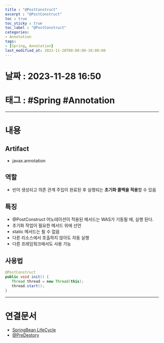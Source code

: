 ```yaml
---
title : "@PostConstruct"
excerpt : "@PostConstruct"
toc : true
toc_sticky : true
toc_label : "@PostConstruct"
categories:
- Annotation
tags:
- [Spring, Annotation]
last_modified_at: 2023-11-28T08:00:00-10:00:00
---
```


# 날짜 : 2023-11-28 16:50

# 태그 : #Spring #Annotation
---

# 내용

## Artifact
- javax.annotation

## 역할
- 빈이 생성되고 의존 관계 주입이 완료된 후 실행되는 **초기화 콜백을 적용**할 수 있음

## 특징
- @PostConstruct 어노테이션이 적용된 메서드는 WAS가 기동될 때, 실행 된다.
- 초기화 작업이 필요한 메서드 위에 선언
- static 메서드는 될 수 없음
- 다른 리소스에서 호출하지 않아도 자동 실행
- 다른 프레임워크에서도 사용 가능

## 사용법

``` java
@PostConstruct  
public void init() {  
   Thread thread = new Thread(this);  
   thread.start();  
}
```

---

# 연결문서
- [SpringBean LifeCycle](../../spring/Spring-SpringBean-LifeCycle)
- [@PreDestory](../../annotation/Annotation-@PreDestory)